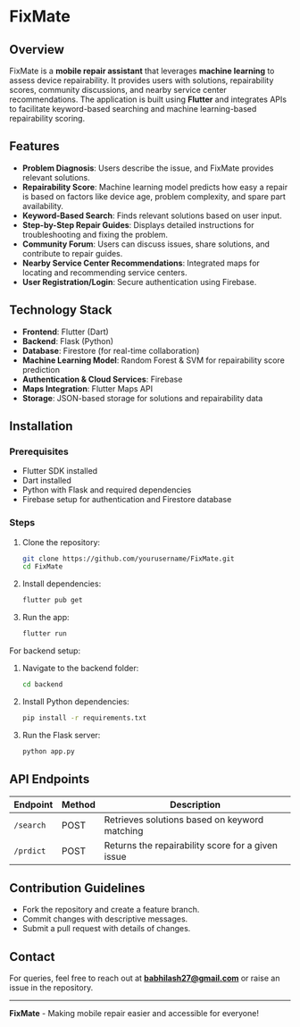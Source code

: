 # FixMate

## Overview
FixMate is a **mobile repair assistant** that leverages **machine learning** to assess device repairability. It provides users with solutions, repairability scores, community discussions, and nearby service center recommendations. The application is built using **Flutter** and integrates APIs to facilitate keyword-based searching and machine learning-based repairability scoring.

## Features
- **Problem Diagnosis**: Users describe the issue, and FixMate provides relevant solutions.
- **Repairability Score**: Machine learning model predicts how easy a repair is based on factors like device age, problem complexity, and spare part availability.
- **Keyword-Based Search**: Finds relevant solutions based on user input.
- **Step-by-Step Repair Guides**: Displays detailed instructions for troubleshooting and fixing the problem.
- **Community Forum**: Users can discuss issues, share solutions, and contribute to repair guides.
- **Nearby Service Center Recommendations**: Integrated maps for locating and recommending service centers.
- **User Registration/Login**: Secure authentication using Firebase.

## Technology Stack
- **Frontend**: Flutter (Dart)
- **Backend**: Flask (Python)
- **Database**: Firestore (for real-time collaboration)
- **Machine Learning Model**: Random Forest & SVM for repairability score prediction
- **Authentication & Cloud Services**: Firebase
- **Maps Integration**: Flutter Maps API
- **Storage**: JSON-based storage for solutions and repairability data

## Installation
### Prerequisites
- Flutter SDK installed
- Dart installed
- Python with Flask and required dependencies
- Firebase setup for authentication and Firestore database

### Steps
1. Clone the repository:
   ```sh
   git clone https://github.com/yourusername/FixMate.git
   cd FixMate
   ```
2. Install dependencies:
   ```sh
   flutter pub get
   ```
3. Run the app:
   ```sh
   flutter run
   ```

For backend setup:
1. Navigate to the backend folder:
   ```sh
   cd backend
   ```
2. Install Python dependencies:
   ```sh
   pip install -r requirements.txt
   ```
3. Run the Flask server:
   ```sh
   python app.py
   ```

## API Endpoints
| Endpoint        | Method | Description |
|----------------|--------|-------------|
| `/search`      | POST   | Retrieves solutions based on keyword matching |
| `/prdict`       | POST   | Returns the repairability score for a given issue |


## Contribution Guidelines
- Fork the repository and create a feature branch.
- Commit changes with descriptive messages.
- Submit a pull request with details of changes.


## Contact
For queries, feel free to reach out at **babhilash27@gmail.com** or raise an issue in the repository.

---
**FixMate** - Making mobile repair easier and accessible for everyone!

